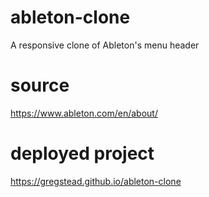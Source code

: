 # ableton-clone

A responsive clone of Ableton's menu header

# source

https://www.ableton.com/en/about/

# deployed project

https://gregstead.github.io/ableton-clone
